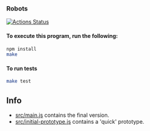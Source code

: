 
### Robots

[![Actions Status](https://github.com/umaar/robots/workflows/Node%20CI/badge.svg)](https://github.com/umaar/robots/actions)

#### To execute this program, run the following:

```sh
npm install
make
```

#### To run tests

```sh
make test
```

## Info

* [src/main.js](https://github.com/umaar/robots/blob/master/src/main.js) contains the final version.
* [src/initial-prototype.js](https://github.com/umaar/robots/blob/master/src/initial-prototype.js) contains a 'quick' prototype.


